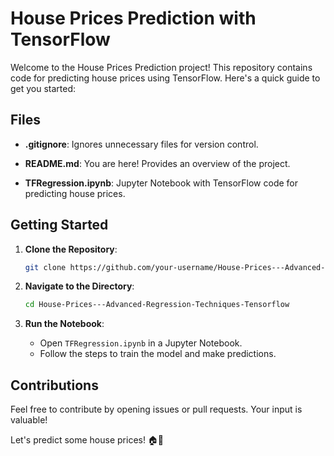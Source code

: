 # House Prices Prediction with TensorFlow

Welcome to the House Prices Prediction project! This repository contains code for predicting house prices using TensorFlow. Here's a quick guide to get you started:

## Files

- **.gitignore**: Ignores unnecessary files for version control.
  
- **README.md**: You are here! Provides an overview of the project.

- **TFRegression.ipynb**: Jupyter Notebook with TensorFlow code for predicting house prices.

## Getting Started

1. **Clone the Repository**: 
    ```bash
    git clone https://github.com/your-username/House-Prices---Advanced-Regression-Techniques-Tensorflow.git
    ```

2. **Navigate to the Directory**:
    ```bash
    cd House-Prices---Advanced-Regression-Techniques-Tensorflow
    ```

3. **Run the Notebook**:
    - Open `TFRegression.ipynb` in a Jupyter Notebook.
    - Follow the steps to train the model and make predictions.

## Contributions

Feel free to contribute by opening issues or pull requests. Your input is valuable!

Let's predict some house prices! 🏠🚀
